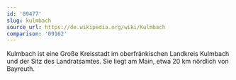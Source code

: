 ```yaml
---
id: '09477'
slug: kulmbach
source_url: https://de.wikipedia.org/wiki/Kulmbach
comparison: '09162'
---
```


Kulmbach ist eine Große Kreisstadt im oberfränkischen Landkreis Kulmbach und der Sitz des Landratsamtes. Sie liegt am Main, etwa 20 km nördlich von Bayreuth.
